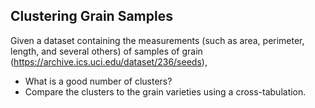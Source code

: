 ## Clustering Grain Samples

Given a dataset containing the measurements (such as area, perimeter, length, and several others) of samples of grain (https://archive.ics.uci.edu/dataset/236/seeds), 
* What is a good number of clusters? 
* Compare the clusters to the grain varieties using a cross-tabulation.
